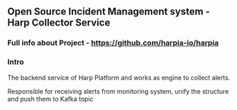## Open Source Incident Management system - Harp Collector Service

### Full info about Project - https://github.com/harpia-io/harpia

### Intro
The backend service of Harp Platform and works as engine to collect alerts.

Responsible for receiving alerts from monitoring system, unify the structure and push them to Kafka topic
